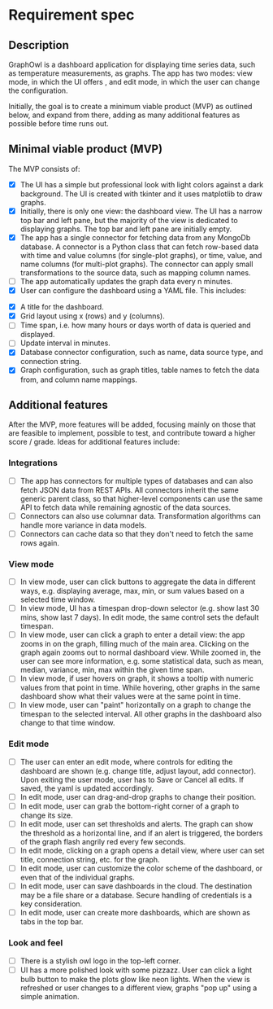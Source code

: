 # Requirement spec

## Description

GraphOwl is a dashboard application for displaying time series data, such as temperature measurements, as graphs. The app has two modes: view mode, in which the UI offers , and edit mode, in which the user can change the configuration.

Initially, the goal is to create a minimum viable product (MVP) as outlined below, and expand from there, adding as many additional features as possible before time runs out.

## Minimal viable product (MVP)

The MVP consists of:
* [X] The UI has a simple but professional look with light colors against a dark background. The UI is created with tkinter and it uses matplotlib to draw graphs.
* [X] Initially, there is only one view: the dashboard view. The UI has a narrow top bar and left pane, but the majority of the view is dedicated to displaying graphs. The top bar and left pane are initially empty.
* [X] The app has a single connector for fetching data from any MongoDb database. A connector is a Python class that can fetch row-based data with time and value columns (for single-plot graphs), or time, value, and name columns (for multi-plot graphs). The connector can apply small transformations to the source data, such as mapping column names.
* [ ] The app automatically updates the graph data every n minutes.
* [X] User can configure the dashboard using a YAML file. This includes:
- [X] A title for the dashboard.
- [X] Grid layout using x (rows) and y (columns). 
- [ ] Time span, i.e. how many hours or days worth of data is queried and displayed.
- [ ] Update interval in minutes.
- [X] Database connector configuration, such as name, data source type, and connection string. 
- [X] Graph configuration, such as graph titles, table names to fetch the data from, and column name mappings.

## Additional features

After the MVP, more features will be added, focusing mainly on those that are feasible to implement, possible to test, and contribute toward a higher score / grade. Ideas for additional features include:

### Integrations
* [ ] The app has connectors for multiple types of databases and can also fetch JSON data from REST APIs. All connectors inherit the same generic parent class, so that higher-level components can use the same API to fetch data while remaining agnostic of the data sources.
* [ ] Connectors can also use columnar data. Transformation algorithms can handle more variance in data models.
* [ ] Connectors can cache data so that they don't need to fetch the same rows again.

### View mode
* [ ] In view mode, user can click buttons to aggregate the data in different ways, e.g. displaying average, max, min, or sum values based on a selected time window.
* [ ] In view mode, UI has a timespan drop-down selector (e.g. show last 30 mins, show last 7 days). In edit mode, the same control sets the default timespan.
* [ ] In view mode, user can click a graph to enter a detail view: the app zooms in on the graph, filling much of the main area. Clicking on the graph again zooms out to normal dashboard view. While zoomed in, the user can see more information, e.g. some statistical data, such as mean, median, variance, min, max within the given time span.
* [ ] In view mode, if user hovers on graph, it shows a tooltip with numeric values from that point in time. While hovering, other graphs in the same dashboard show what their values were at the same point in time.
* [ ] In view mode, user can "paint" horizontally on a graph to change the timespan to the selected interval. All other graphs in the dashboard also change to that time window.

### Edit mode
* [ ] The user can enter an edit mode, where controls for editing the dashboard are shown (e.g. change title, adjust layout, add connector). Upon exiting the user mode, user has to Save or Cancel all edits. If saved, the yaml is updated accordingly.
* [ ] In edit mode, user can drag-and-drop graphs to change their position.
* [ ] In edit mode, user can grab the bottom-right corner of a graph to change its size.
* [ ] In edit mode, user can set thresholds and alerts. The graph can show the threshold as a horizontal line, and if an alert is triggered, the borders of the graph flash angrily red every few seconds.
* [ ] In edit mode, clicking on a graph opens a detail view, where user can set title, connection string, etc. for the graph.
* [ ] In edit mode, user can customize the color scheme of the dashboard, or even that of the individual graphs.
* [ ] In edit mode, user can save dashboards in the cloud. The destination may be a file share or a database. Secure handling of credentials is a key consideration.
* [ ] In edit mode, user can create more dashboards, which are shown as tabs in the top bar.

### Look and feel
* [ ] There is a stylish owl logo in the top-left corner.
* [ ] UI has a more polished look with some pizzazz. User can click a light bulb button to make the plots glow like neon lights. When the view is refreshed or user changes to a different view, graphs "pop up" using a simple animation.
